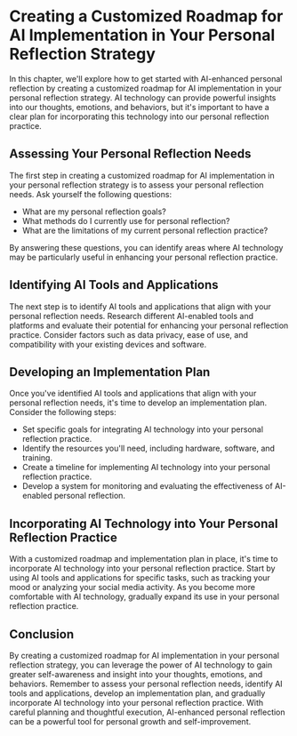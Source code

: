 Creating a Customized Roadmap for AI Implementation in Your Personal Reflection Strategy
=========================================================================================================================================================

In this chapter, we'll explore how to get started with AI-enhanced personal reflection by creating a customized roadmap for AI implementation in your personal reflection strategy. AI technology can provide powerful insights into our thoughts, emotions, and behaviors, but it's important to have a clear plan for incorporating this technology into our personal reflection practice.

Assessing Your Personal Reflection Needs
----------------------------------------

The first step in creating a customized roadmap for AI implementation in your personal reflection strategy is to assess your personal reflection needs. Ask yourself the following questions:

* What are my personal reflection goals?
* What methods do I currently use for personal reflection?
* What are the limitations of my current personal reflection practice?

By answering these questions, you can identify areas where AI technology may be particularly useful in enhancing your personal reflection practice.

Identifying AI Tools and Applications
-------------------------------------

The next step is to identify AI tools and applications that align with your personal reflection needs. Research different AI-enabled tools and platforms and evaluate their potential for enhancing your personal reflection practice. Consider factors such as data privacy, ease of use, and compatibility with your existing devices and software.

Developing an Implementation Plan
---------------------------------

Once you've identified AI tools and applications that align with your personal reflection needs, it's time to develop an implementation plan. Consider the following steps:

* Set specific goals for integrating AI technology into your personal reflection practice.
* Identify the resources you'll need, including hardware, software, and training.
* Create a timeline for implementing AI technology into your personal reflection practice.
* Develop a system for monitoring and evaluating the effectiveness of AI-enabled personal reflection.

Incorporating AI Technology into Your Personal Reflection Practice
------------------------------------------------------------------

With a customized roadmap and implementation plan in place, it's time to incorporate AI technology into your personal reflection practice. Start by using AI tools and applications for specific tasks, such as tracking your mood or analyzing your social media activity. As you become more comfortable with AI technology, gradually expand its use in your personal reflection practice.

Conclusion
----------

By creating a customized roadmap for AI implementation in your personal reflection strategy, you can leverage the power of AI technology to gain greater self-awareness and insight into your thoughts, emotions, and behaviors. Remember to assess your personal reflection needs, identify AI tools and applications, develop an implementation plan, and gradually incorporate AI technology into your personal reflection practice. With careful planning and thoughtful execution, AI-enhanced personal reflection can be a powerful tool for personal growth and self-improvement.
